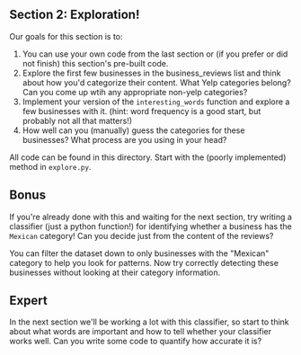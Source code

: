 Section 2: Exploration!
------------------------


Our goals for this section is to:

1. You can use your own code from the last section or (if you prefer or did not finish) this section's pre-built code.
2. Explore the first few businesses in the business_reviews list and think about how you'd categorize their content. What Yelp categories belong? Can you come up wtih any appropriate non-yelp categories?
3. Implement your version of the `interesting_words` function and explore a few businesses with it. (hint: word frequency is a good start, but probably not all that matters!)
4. How well can you (manually) guess the categories for these businesses? What process are you using in your head?


All code can be found in this directory. Start with the (poorly implemented)
method in `explore.py`.


Bonus
--------------
If you're already done with this and waiting for the next section, try
writing a classifier (just a python function!) for identifying whether a
business has the `Mexican` category! Can you decide just from the content of
the reviews?

You can filter the dataset down to only businesses with the "Mexican" category
to help you look for patterns. Now try correctly detecting these businesses
without looking at their category information.

Expert
--------------
In the next section we'll be working a lot with this classifier, so start to
think about what words are important and how to tell whether your classifier
works well. Can you write some code to quantify how accurate it is?
